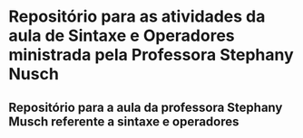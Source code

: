 # Repositório para as atividades da aula de Sintaxe e Operadores ministrada pela Professora Stephany Nusch
## Repositório para a aula da professora Stephany Musch referente a sintaxe e operadores
